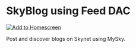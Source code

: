 # SkyBlog using Feed DAC

[![Add to Homescreen](https://img.shields.io/badge/Skynet-Add%20To%20Homescreen-00c65e?logo=skynet&labelColor=0d0d0d)](https://homescreen.hns.siasky.net/#/skylink/AQB5KpKxX_5Yr6VM5gihAnOcA6JnPf1JQLkkYCexLW-LSA)

Post and discover blogs on Skynet using MySky.
